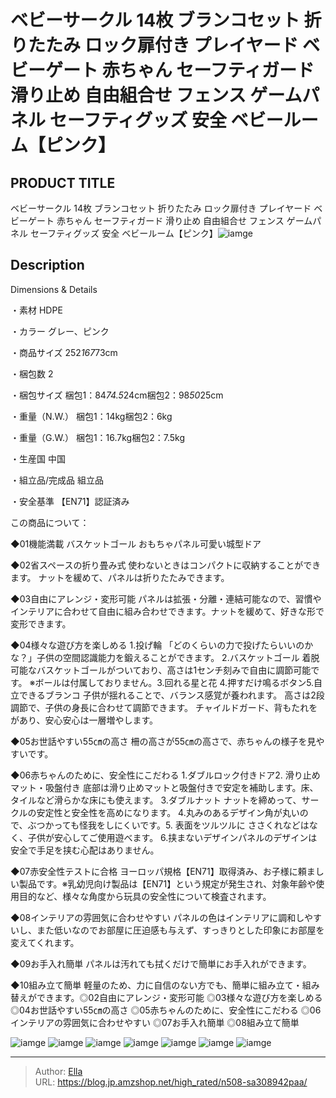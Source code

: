 # ベビーサークル 14枚 ブランコセット 折りたたみ ロック扉付き プレイヤード  ベビーゲート 赤ちゃん セーフティガード 滑り止め 自由組合せ フェンス ゲームパネル セーフティグッズ 安全 ベビールーム【ピンク】


## PRODUCT TITLE 

ベビーサークル 14枚 ブランコセット 折りたたみ ロック扉付き プレイヤード  ベビーゲート 赤ちゃん セーフティガード 滑り止め 自由組合せ フェンス ゲームパネル セーフティグッズ 安全 ベビールーム【ピンク】![iamge](https://b2bfiles1.gigab2b.cn/image/wkseller/304/20230904_82b3347992de03704218eb48a9fc2770.jpg)

## Description

Dimensions &amp; Details




・素材
HDPE


・カラー
グレー、ピンク


・商品サイズ
252*167*73cm


・梱包数
2


・梱包サイズ
梱包1：84*74.5*24cm梱包2：98*50*25cm


・重量（N.W.）
梱包1：14kg梱包2：6kg


・重量（G.W.）
梱包1：16.7kg梱包2：7.5kg


・生産国
中国


・組立品/完成品
組立品


・安全基準
【EN71】認証済み






この商品について：




◆01機能満載
バスケットゴール おもちゃパネル可愛い城型ドア


◆02省スペースの折り畳み式
使わないときはコンパクトに収納することができます。 ナットを緩めて、パネルは折りたたみできます。


◆03自由にアレンジ・変形可能
パネルは拡張・分離・連結可能なので、習慣やインテリアに合わせて自由に組み合わせできます。ナットを緩めて、好きな形で変形できます。


◆04様々な遊び方を楽しめる
1.投げ輪 「どのくらいの力で投げたらいいのかな？」子供の空間認識能力を鍛えることができます。 2.バスケットゴール 着脱可能なバスケットゴールがついており、高さは1センチ刻みで自由に調節可能です。 ※ボールは付属しておりません。3.回れる星と花 4.押すだけ鳴るボタン5.自立できるブランコ 子供が揺れることで、バランス感覚が養われます。 高さは2段調節で、子供の身長に合わせて調節できます。 チャイルドガード、背もたれをがあり、安心安心は一層増やします。


◆05お世話やすい55㎝の高さ
柵の高さが55㎝の高さで、赤ちゃんの様子を見やすいです。


◆06赤ちゃんのために、安全性にこだわる
1.ダブルロック付きドア2. 滑り止めマット・吸盤付き 底部は滑り止めマットと吸盤付きで安定を補助します。床、タイルなど滑らかな床にも使えます。 3.ダブルナット ナットを締めって、サークルの安定性と安全性を高めになります。 4.丸みのあるデザイン角が丸いので、ぶつかっても怪我をしにくいです。5. 表面をツルツルに ささくれなどはなく、子供が安心してご使用遊べます。 6.挟まないデザインパネルのデザインは安全で手足を挟む心配はありません。


◆07赤安全性テストに合格
ヨーロッパ規格【EN71】取得済み、お子様に頼ましい製品です。※乳幼児向け製品は【EN71】という規定が発生され、対象年齢や使用目的など、様々な角度から玩具の安全性について検査されます。


◆08インテリアの雰囲気に合わせやすい
パネルの色はインテリアに調和しやすいし、また低いなのでお部屋に圧迫感も与えず、すっきりとした印象にお部屋を変えてくれます。


◆09お手入れ簡単
パネルは汚れても拭くだけで簡単にお手入れができます。


◆10組み立て簡単
軽量のため、力に自信のない方でも、簡単に組み立て・組み替えができます。◎02自由にアレンジ・変形可能
◎03様々な遊び方を楽しめる
◎04お世話やすい55㎝の高さ
◎05赤ちゃんのために、安全性にこだわる
◎06インテリアの雰囲気に合わせやすい
◎07お手入れ簡単
◎08組み立て簡単



![iamge](https://b2bfiles1.gigab2b.cn/image/wkseller/304/20230904_4daf03b3cb1e4b51a4f9c388ef180a4b.jpg)
![iamge](https://b2bfiles1.gigab2b.cn/image/wkseller/304/20230904_1e451caa0e0d7197b6475a4c295852aa.jpg)
![iamge](https://b2bfiles1.gigab2b.cn/image/wkseller/304/20230904_21f0c542cd73f6e5e5e1db593f4dc666.jpg)
![iamge](https://b2bfiles1.gigab2b.cn/image/wkseller/304/20230904_a75451c7501431477a5d1cec18e521f4.jpg)
![iamge](https://b2bfiles1.gigab2b.cn/image/wkseller/304/20230904_c33b580866c2f0a6511b89c6ea40ab6d.jpg)
![iamge](https://b2bfiles1.gigab2b.cn/image/wkseller/304/20230904_e22f8ea212f692b9f18fe0515a71a483.jpg)
![iamge](https://b2bfiles1.gigab2b.cn/image/wkseller/304/20230904_a15749abdd7f33faec79887b0a5475a1.jpg)


---

> Author: [Ella](https://blog.jp.amzshop.net/)  
> URL: https://blog.jp.amzshop.net/high_rated/n508-sa308942paa/  

